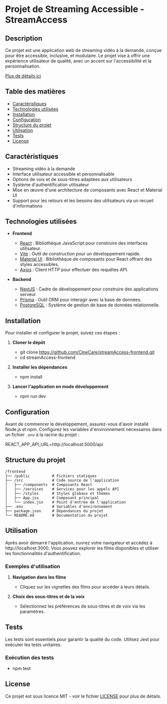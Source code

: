 # Projet de Streaming Accessible - StreamAccess

## Description
Ce projet est une application web de streaming vidéo à la demande, conçue pour être accessible, inclusive, et modulaire. Le projet vise à offrir une expérience utilisateur de qualité, avec un accent sur l'accessibilité et la personnalisation.

<a target="_blank" href="https://docs.google.com/document/d/193HEjxI0iK6uy7enfZTln4PRm8N8PplfEeURyaualiU/edit?usp=sharing">Plus de détails ici</a>

## Table des matières
- [Caractéristiques](#caractéristiques)
- [Technologies utilisées](#technologies-utilisées)
- [Installation](#installation)
- [Configuration](#configuration)
- [Structure du projet](#structure-du-projet)
- [Utilisation](#utilisation)
- [Tests](#tests)
- [License](#license)

## Caractéristiques
- Streaming vidéo à la demande
- Interface utilisateur accessible et personnalisable
- Options de voix et de sous-titres adaptées aux utilisateurs
- Système d'authentification utilisateur
- Mise en œuvre d'une architecture de composants avec React et Material UI
- Support pour les retours et les besoins des utilisateurs via un recueil d'informations

## Technologies utilisées
- **Frontend**
  - [React](https://reactjs.org/) : Bibliothèque JavaScript pour construire des interfaces utilisateur.
  - [Vite](https://vitejs.dev/) : Outil de construction pour un développement rapide.
  - [Material UI](https://mui.com/) : Bibliothèque de composants pour React offrant des styles accessibles.
  - [Axios](https://axios-http.com/) : Client HTTP pour effectuer des requêtes API.
  
- **Backend**
  - [NestJS](https://nestjs.com/) : Cadre de développement pour construire des applications serveur.
  - [Prisma](https://www.prisma.io/) : Outil ORM pour interagir avec la base de données.
  - [PostgreSQL](https://www.postgresql.org/) : Système de gestion de base de données relationnelle.

## Installation
Pour installer et configurer le projet, suivez ces étapes :

1. **Cloner le dépôt**
   - git clone https://github.com/CineCare/streamAccess-frontend.git
   - cd streamAccess-frontend

2. **Installer les dépendances**
   - npm install

3. **Lancer l'application en mode développement**
   - npm run dev

## Configuration
Avant de commencer le développement, assurez-vous d'avoir installé Node.js et npm. Configurez les variables d'environnement nécessaires dans un fichier `.env` à la racine du projet :

REACT_APP_API_URL=http://localhost:5000/api

## Structure du projet
```
/frontend
├── /public          # Fichiers statiques
├── /src             # Code source de l'application
│   ├── /components  # Composants React
│   ├── /services    # Services pour les appels API
│   ├── /styles      # Styles globaux et thèmes
│   ├── App.jsx      # Composant principal
│   └── index.jsx    # Point d'entrée de l'application
├── .env             # Variables d'environnement
├── package.json     # Dépendances du projet
└── README.md        # Documentation du projet
```

## Utilisation
Après avoir démarré l'application, ouvrez votre navigateur et accédez à http://localhost:3000. Vous pouvez explorer les films disponibles et utiliser les fonctionnalités d'authentification.

### Exemples d'utilisation
1. **Navigation dans les films**
   - Cliquez sur les vignettes des films pour accéder à leurs détails.
   
2. **Choix des sous-titres et de la voix**
   - Sélectionnez les préférences de sous-titres et de voix via les paramètres.

## Tests
Les tests sont essentiels pour garantir la qualité du code. Utilisez Jest pour exécuter les tests unitaires.

### Exécution des tests
- npm test

## License
Ce projet est sous licence MIT - voir le fichier [LICENSE](LICENSE) pour plus de détails.
